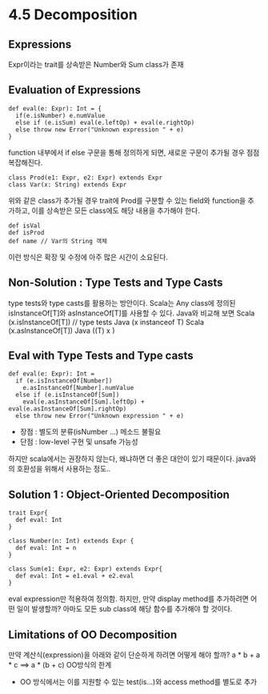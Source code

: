 # 4.5 Decomposition
## Expressions
Expr이라는 trait를 상속받은 Number와 Sum class가 존재

## Evaluation of Expressions
```
def eval(e: Expr): Int = {
  if(e.isNumber) e.numValue
  else if (e.isSum) eval(e.leftOp) + eval(e.rightOp)
  else throw new Error("Unknown expression " + e)
}
```
function 내부에서 if else 구문을 통해 정의하게 되면, 새로운 구문이 추가될 경우 점점 복잡해진다.
```
class Prod(e1: Expr, e2: Expr) extends Expr
class Var(x: String) extends Expr
```
위와 같은 class가 추가될 경우 trait에 Prod를 구분할 수 있는 field와 function을 추가하고,
이를 상속받은 모든 class에도 해당 내용을 추가해야 한다.
```
def isVal
def isProd
def name // Var의 String 객체
```
이런 방식은 확장 및 수정에 아주 많은 시간이 소요된다.

## Non-Solution : Type Tests and Type Casts
type tests와 type casts를 활용하는 방안이다.
Scala는 Any class에 정의된 isInstanceOf[T]와 asInstanceOf[T]를 사용할 수 있다.
Java와 비교해 보면
Scala (x.isInstanceOf[T])  // type tests
Java  (x instanceof T)
Scala (x.asInstanceOf[T])
Java  ((T) x )

## Eval with Type Tests and Type casts
```
def eval(e: Expr): Int =
  if (e.isInstanceOf[Number])
    e.asInstanceOf[Number].numValue
  else if (e.isInstanceOf[Sum])
    eval(e.asInstanceOf[Sum].leftOp) + eval(e.asInstanceOf[Sum].rightOp)
  else throw new Error("Unknown expression " + e)
```
- 장점 : 별도의 분류(isNumber ...) 메소드 불필요
- 단점 : low-level 구현 및 unsafe 가능성

하지만 scala에서는 권장하지 않는다, 왜냐하면 더 좋은 대안이 있기 때문이다.
java와의 호환성을 위해서 사용하는 정도..


## Solution 1 : Object-Oriented Decomposition
```
trait Expr{
  def eval: Int
}

class Number(n: Int) extends Expr {
  def eval: Int = n
}

class Sum(e1: Expr, e2: Expr) extends Expr{
  def eval: Int = e1.eval + e2.eval
}
```
eval expression만 적용하여 정의함.
하지만, 만약 display method를 추가하려면 어떤 일이 발생할까?
아마도 모든 sub class에 해당 함수를 추가해야 할 것이다.

## Limitations of OO Decomposition
만약 계산식(expression)을 아래와 같이 단순하게 하려면 어떻게 해야 할까?
a * b + a * c ==> a * (b + c)
OO방식의 한계
 - OO 방식에서는 이를 지원할 수 있는 test(is...)와 access method를 별도로 추가
